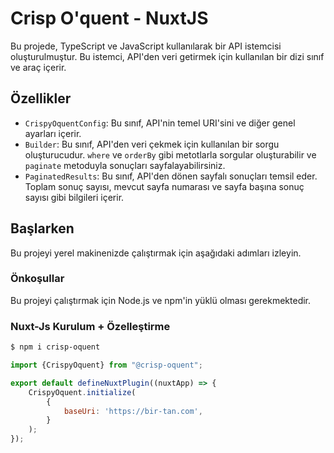 
# Crisp O'quent - NuxtJS

Bu projede, TypeScript ve JavaScript kullanılarak bir API istemcisi oluşturulmuştur. Bu istemci, API'den veri getirmek için kullanılan bir dizi sınıf ve araç içerir.

## Özellikler

- `CrispyOquentConfig`: Bu sınıf, API'nin temel URI'sini ve diğer genel ayarları içerir.
- `Builder`: Bu sınıf, API'den veri çekmek için kullanılan bir sorgu oluşturucudur. `where` ve `orderBy` gibi metotlarla sorgular oluşturabilir ve `paginate` metoduyla sonuçları sayfalayabilirsiniz.
- `PaginatedResults`: Bu sınıf, API'den dönen sayfalı sonuçları temsil eder. Toplam sonuç sayısı, mevcut sayfa numarası ve sayfa başına sonuç sayısı gibi bilgileri içerir.

## Başlarken

Bu projeyi yerel makinenizde çalıştırmak için aşağıdaki adımları izleyin.

### Önkoşullar

Bu projeyi çalıştırmak için Node.js ve npm'in yüklü olması gerekmektedir.

### Nuxt-Js Kurulum + Özelleştirme

```bash
$ npm i crisp-oquent
```

```js
import {CrispyOquent} from "@crisp-oquent";

export default defineNuxtPlugin((nuxtApp) => {
    CrispyOquent.initialize(
        {
            baseUri: 'https://bir-tan.com',
        }
    );
});
```